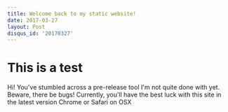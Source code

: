 ```yaml
---
title: Welcome back to my static website!
date: 2017-03-27
layout: Post
disqus_id: '20170327'
---
```


# This is a test
 Hi! You've stumbled across a pre-release tool I'm not quite done with yet. Beware, there be bugs! Currently, you'll have the best luck with this site in the latest version Chrome or Safari on OSX
